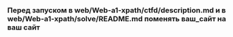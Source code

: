 ### Перед запуском в web/Web-a1-xpath/ctfd/description.md и в web/Web-a1-xpath/solve/README.md поменять ваш_сайт на ваш сайт
